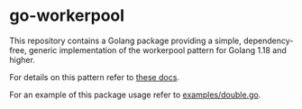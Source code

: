 # go-workerpool

This repository contains a Golang package providing a simple, dependency-free,
generic implementation of the workerpool pattern for Golang 1.18 and higher.

For details on this pattern refer to [these docs](https://gobyexample.com/worker-pools).

For an example of this package usage refer to [examples/double.go](examples/double.go).
